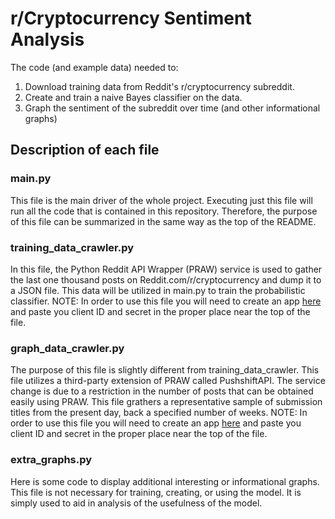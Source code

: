 # r/Cryptocurrency Sentiment Analysis
The code (and example data) needed to:
  1. Download training data from Reddit's r/cryptocurrency subreddit.
  2. Create and train a naive Bayes classifier on the data.
  3. Graph the sentiment of the subreddit over time (and other informational graphs)


##  Description of each file

### main.py
This file is the main driver of the whole project. Executing just this file will run all the code that is contained in this repository. Therefore, the purpose of this file can be summarized in the same way as the top of the README.


### training_data_crawler.py
In this file, the Python Reddit API Wrapper (PRAW) service is used to gather the last one thousand posts on Reddit.com/r/cryptocurrency and dump it to a JSON file. This data will be utilized in main.py to train the probabilistic classifier.
NOTE: In order to use this file you will need to create an app [here](https://www.reddit.com/prefs/apps) and paste you client ID and secret in the proper place near the top of the file.

### graph_data_crawler.py
The purpose of this file is slightly different from training_data_crawler. This file utilizes a third-party extension of PRAW called PushshiftAPI. The service change is due to a restriction in the number of posts that can be obtained easily using PRAW. This file grathers a representative sample of submission titles from the present day, back a specified number of weeks.
NOTE: In order to use this file you will need to create an app [here](https://www.reddit.com/prefs/apps) and paste you client ID and secret in the proper place near the top of the file.

### extra_graphs.py
Here is some code to display additional interesting or informational graphs. This file is not necessary for training, creating, or using the model. It is simply used to aid in analysis of the usefulness of the model.

